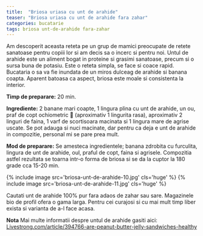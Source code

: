 ```yaml
---
title:  "Briosa uriasa cu unt de arahide"
teaser: "Briosa uriasa cu unt de arahide fara zahar"
categories: bucatarie
tags: briosa unt-de-arahide fara-zahar
---
```


Am descoperit aceasta reteta pe un grup de mamici preocupate de retete sanatoase pentru copiii lor si am decis sa o incerc si pentru noi.
Untul de arahide este un aliment bogat in proteine si grasimi sanatoase, precum si o sursa buna de potasiu.
Este o reteta simpla, se face si coace rapid. Bucataria o sa va fie inundata de un miros dulceag de arahide si banana coapta. 
Aparent batoasa ca aspect, briosa este moale si consistenta la interior. 

**Timp de preparare:** 20 min.

**Ingrediente:** 2 banane mari coapte, 1 lingura plina cu unt de arahide, un ou, praf de copt ochiometric :eyes: (aproximativ 1 lingurita rasa), aproximativ 2 linguri de faina, 1 varf de scortisoara macinata si 1 lingura mare de agrise uscate. Se pot adauga si nuci macinate, dar pentru ca deja e unt de arahide in compozitie, personal mi se pare prea mult.

**Mod de preparare:** Se amesteca ingredientele; banana zdrobita cu furculita, lingura de unt de arahide, oul, praful de copt, faina si agrisele.
Compozitia astfel rezultata se toarna intr-o forma de briosa si se da la cuptor la 180 grade cca 15-20 min.

{% include image src='briosa-unt-de-arahide-10.jpg' cls='huge' %}
{% include image src='briosa-unt-de-arahide-11.jpg' cls='huge' %}

Cautati unt de arahide 100% pur fara adaos de zahar sau sare. Magazinele bio de profil ofera o gama larga. Pentru cei curajosi si cu mai mult timp liber exista si varianta de a-l face acasa.

**Nota** Mai multe informatii despre untul de arahide gasiti aici: [Livestrong.com/article/394766-are-peanut-butter-jelly-sandwiches-healthy](http://www.livestrong.com/article/394766-are-peanut-butter-jelly-sandwiches-healthy/)
